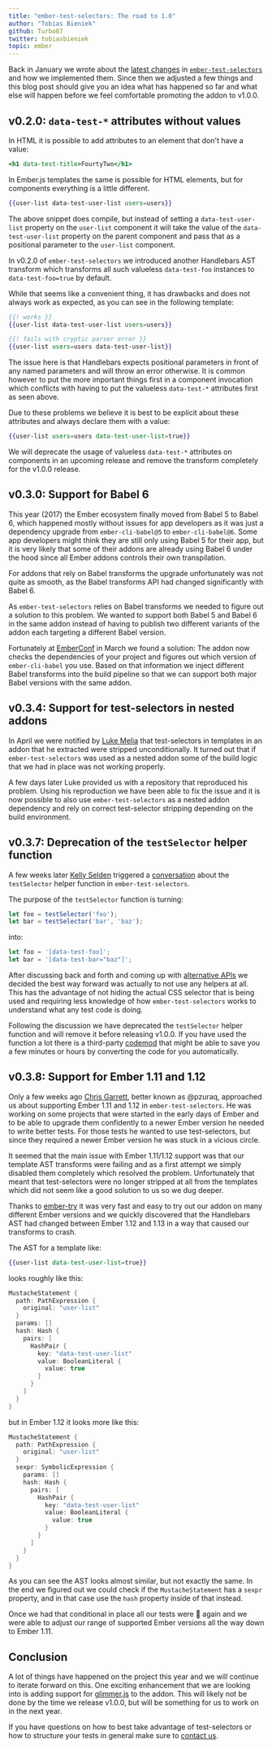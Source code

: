 ```yaml
---
title: "ember-test-selectors: The road to 1.0"
author: "Tobias Bieniek"
github: Turbo87
twitter: tobiasbieniek
topic: ember
---
```


Back in January we wrote about the
[latest changes](https://simplabs.com/blog/2017/01/13/ember-test-selectors.html)
in [`ember-test-selectors`](https://github.com/simplabs/ember-test-selectors)
and how we implemented them. Since then we adjusted a few things and this blog
post should give you an idea what has happened so far and what else will happen
before we feel comfortable promoting the addon to v1.0.0.

<!--break-->

## v0.2.0: `data-test-*` attributes without values

In HTML it is possible to add attributes to an element that don't have a value:

```handlebars
<h1 data-test-title>FourtyTwo</h1>
```

In Ember.js templates the same is possible for HTML elements, but for
components everything is a little different.

```handlebars
{{user-list data-test-user-list users=users}}
```

The above snippet does compile, but instead of setting a `data-test-user-list`
property on the `user-list` component it will take the value of the
`data-test-user-list` property on the parent component and pass that as a
positional parameter to the `user-list` component.

In v0.2.0 of `ember-test-selectors` we introduced another Handlebars AST
transform which transforms all such valueless `data-test-foo` instances to
`data-test-foo=true` by default.

While that seems like a convenient thing, it has drawbacks and does not always
work as expected, as you can see in the following template:

```handlebars
{{! works }}
{{user-list data-test-user-list users=users}}

{{! fails with cryptic parser error }}
{{user-list users=users data-test-user-list}}
```

The issue here is that Handlebars expects positional parameters in front of
any named parameters and will throw an error otherwise. It is common however to
put the more important things first in a component invocation which conflicts
with having to put the valueless `data-test-*` attributes first as seen above.

Due to these problems we believe it is best to be explicit about these
attributes and always declare them with a value:

```handlebars
{{user-list users=users data-test-user-list=true}}
```

We will deprecate the usage of valueless `data-test-*` attributes on components
in an upcoming release and remove the transform completely for the v1.0.0 release.


## v0.3.0: Support for Babel 6

This year (2017) the Ember ecosystem finally moved from Babel 5 to Babel 6,
which happened mostly without issues for app developers as it was just
a dependency upgrade from `ember-cli-babel@5` to `ember-cli-babel@6`. Some
app developers might think they are still only using Babel 5 for their app,
but it is very likely that some of their addons are already using Babel 6 under
the hood since all Ember addons controls their own transpilation.

For addons that rely on Babel transforms the upgrade unfortunately was not
quite as smooth, as the Babel transforms API had changed significantly with
Babel 6.

As `ember-test-selectors` relies on Babel transforms we needed to figure out
a solution to this problem. We wanted to support both Babel 5 and Babel 6 in
the same addon instead of having to publish two different variants of the addon
each targeting a different Babel version.

Fortunately at [EmberConf](http://emberconf.com/) in March we found a solution:
The addon now checks the dependencies of your project and figures out
which version of `ember-cli-babel` you use. Based on that information we inject
different Babel transforms into the build pipeline so that we can support both
major Babel versions with the same addon.


## v0.3.4: Support for test-selectors in nested addons

In April we were notified by [Luke Melia](https://github.com/lukemelia) that
test-selectors in templates in an addon that he extracted were stripped
unconditionally. It turned out that if `ember-test-selectors` was used as a
nested addon some of the build logic that we had in place was not working
properly.

A few days later Luke provided us with a repository that reproduced his
problem. Using his reproduction we have been able to fix the issue and it is
now possible to also use `ember-test-selectors` as a nested addon dependency
and rely on correct test-selector stripping depending on the build environment.


## v0.3.7: Deprecation of the `testSelector` helper function

A few weeks later [Kelly Selden](https://github.com/kellyselden) triggered a
[conversation](https://github.com/simplabs/ember-test-selectors/issues/121)
about the `testSelector` helper function in `ember-test-selectors`.

The purpose of the `testSelector` function is turning:

```js
let foo = testSelector('foo');
let bar = testSelector('bar', 'baz');
```

into:

```js
let foo = '[data-test-foo]';
let bar = '[data-test-bar="baz"]';
```

After discussing back and forth and coming up with
[alternative APIs](https://github.com/simplabs/ember-test-selectors/pull/122)
we decided the best way forward was actually to not use any helpers at all.
This has the advantage of not hiding the actual CSS selector that is being used
and requiring less knowledge of how `ember-test-selectors` works to understand
what any test code is doing.

Following the discussion we have deprecated the `testSelector` helper function
and will remove it before releasing v1.0.0. If you have used the function a lot
there is a third-party [codemod](https://github.com/lorcan/test-selectors-codemod)
that might be able to save you a few minutes or hours by converting the code
for you automatically.


## v0.3.8: Support for Ember 1.11 and 1.12 

Only a few weeks ago [Chris Garrett](https://github.com/pzuraq/), better known
as @pzuraq, approached us about supporting Ember 1.11 and 1.12 in
`ember-test-selectors`. He was working on some projects that were started in the
early days of Ember and to be able to upgrade them confidently to a newer Ember
version he needed to write better tests. For those tests he wanted to use
test-selectors, but since they required a newer Ember version he was stuck in
a vicious circle.

It seemed that the main issue with Ember 1.11/1.12 support was that our
template AST transforms were failing and as a first attempt we simply disabled
them completely which resolved the problem. Unfortunately that meant that
test-selectors were no longer stripped at all from the templates which did not
seem like a good solution to us so we dug deeper.

Thanks to [ember-try](https://github.com/ember-cli/ember-try) it was very fast
and easy to try out our addon on many different Ember versions and we quickly
discovered that the Handlebars AST had changed between Ember 1.12 and 1.13 in
a way that caused our transforms to crash.

The AST for a template like:

```handlebars
{{user-list data-test-user-list=true}}
```

looks roughly like this:

```kotlin
MustacheStatement {
  path: PathExpression {
    original: "user-list"
  }
  params: []
  hash: Hash {
    pairs: [
      HashPair {
        key: "data-test-user-list"
        value: BooleanLiteral {
          value: true
        }
      }
    ]
  }
}
```

but in Ember 1.12 it looks more like this:

```kotlin
MustacheStatement {
  path: PathExpression {
    original: "user-list"
  }
  sexpr: SymbolicExpression {
    params: []
    hash: Hash {
      pairs: [
        HashPair {
          key: "data-test-user-list"
          value: BooleanLiteral {
            value: true
          }
        }
      ]
    }
  }
}
```

As you can see the AST looks almost similar, but not exactly the same.
In the end we figured out we could check if the `MustacheStatement` has
a `sexpr` property, and in that case use the `hash` property inside of
that instead.

Once we had that conditional in place all our tests were 🍏 again and we were
able to adjust our range of supported Ember versions all the way down to
Ember 1.11.


## Conclusion

A lot of things have happened on the project this year and we will continue to
iterate forward on this. One exciting enhancement that we are looking into is
adding support for [glimmer.js](https://glimmerjs.com/) to the addon. This will
likely not be done by the time we release v1.0.0, but will be something for us
to work on in the next year.

If you have questions on how to best take advantage of test-selectors or how to
structure your tests in general make sure to [contact us](https://simplabs.com/contact/).
